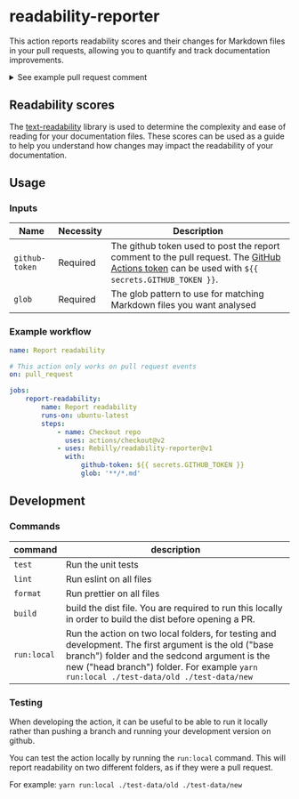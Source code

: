 # readability-reporter

This action reports readability scores and their changes for Markdown files in your pull requests, allowing you to quantify and track documentation improvements.

<details>
  <summary>See example pull request comment</summary>

Readability after merging this PR:

<details>
  <summary>View Metric Targets</summary>

| Metric                 | Range                                                 | Ideal score |
| ---------------------- | ----------------------------------------------------- | ----------- |
| Flesch Reading Ease    | 100 (very easy read) to 0 (extremely difficult read)  | 60          |
| Gunning Fog            | 6 ( very easy read) to 17(extremely difficult read)   | 8 or less   |
| SMOG Index             | 6 (very easy read) to 14(extremely difficult read)    | 8 or less   |
| Auto. Read. Index      | 6 (very easy read) to 14(extremely difficult read)    | 8 or less   |
| Coleman Liau Index     | 6 (very easy read) to 17(extremely difficult read)    | 8 or less   |
| Linsear Write          | 0 (very easy read) to 11(extremely difficult read)    | 8 or less   |
| Dale-Chall Readability | 4.9 (very easy read) to 9.9(extremely difficult read) | 6.9 or less |

</details>

| Path                                 | FRE      | GF       | SMOG    | ARI     | CLI      | LWF     | DCRS     |
| ------------------------------------ | -------- | -------- | ------- | ------- | -------- | ------- | -------- |
| [README.md](# 'README.md')           | 45.15    | 10.16    | 13.4    | 21.7    | 11.77    | 15.3    | 7.42     |
| &nbsp;                               | 🔴 -9.78 | 🟢 -1.26 | 🔴 +2.2 | 🟢 -1.2 | 🔴 +1.04 | 🔴 +1.8 | 🟢 -1.21 |
| [new-feature.md](# 'new-feature.md') | 5.15     | 14.23    | 0       | 13.7    | 17.35    | 5.5     | 10.75    |
| &nbsp;                               | -        | -        | -       | -       | -        | -       | -        |

Overall average:
&nbsp; | FRE | GF | SMOG | ARI | CLI | LWF | DCRS
--- | --- | --- | --- | --- | --- | --- | ---
Average | 17.52 | 13.73 | 12.35 | 16.6 | 14.91 | 12.95 | 8.71
&nbsp; | 🔴 -37.41 | 🔴 +2.31 | 🔴 +1.15 | 🟢 -6.3 | 🔴 +4.18 | 🟢 -0.55 | 🔴 +0.08

</details>

## Readability scores

The [text-readability](https://github.com/clearnote01/readability) library is used to determine the complexity and ease of reading for your documentation files. These scores can be used as a guide to help you understand how changes may impact the readability of your documentation.

## Usage

### Inputs

| Name           | Necessity | Description                                                                                                                                                                                                                                               |
| -------------- | --------- | --------------------------------------------------------------------------------------------------------------------------------------------------------------------------------------------------------------------------------------------------------- |
| `github-token` | Required  | The github token used to post the report comment to the pull request. The [GitHub Actions token](https://docs.github.com/en/actions/reference/authentication-in-a-workflow#about-the-github_token-secret) can be used with `${{ secrets.GITHUB_TOKEN }}`. |
| `glob`         | Required  | The glob pattern to use for matching Markdown files you want analysed                                                                                                                                                                                     |

### Example workflow

```yaml
name: Report readability

# This action only works on pull request events
on: pull_request

jobs:
    report-readability:
        name: Report readability
        runs-on: ubuntu-latest
        steps:
            - name: Checkout repo
              uses: actions/checkout@v2
            - uses: Rebilly/readability-reporter@v1
              with:
                  github-token: ${{ secrets.GITHUB_TOKEN }}
                  glob: '**/*.md'
```

## Development

### Commands

| command     | description                                                                                                                                                                                                                                     |
| ----------- | ----------------------------------------------------------------------------------------------------------------------------------------------------------------------------------------------------------------------------------------------- |
| `test`      | Run the unit tests                                                                                                                                                                                                                              |
| `lint`      | Run eslint on all files                                                                                                                                                                                                                         |
| `format`    | Run prettier on all files                                                                                                                                                                                                                       |
| `build`     | build the dist file. You are required to run this locally in order to build the dist before opening a PR.                                                                                                                                       |
| `run:local` | Run the action on two local folders, for testing and development. The first argument is the old ("base branch") folder and the sedcond argument is the new ("head branch") folder. For example `yarn run:local ./test-data/old ./test-data/new` |

### Testing

When developing the action, it can be useful to be able to run it locally rather than pushing a branch and running your development version on github.

You can test the action locally by running the `run:local` command. This will report readability on two different folders, as if they were a pull request.

For example: `yarn run:local ./test-data/old ./test-data/new`

